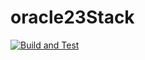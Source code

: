 # oracle23Stack

[![Build and Test](https://github.com/PRBD2324/oracle23Stack/actions/workflows/workflow.yml/badge.svg)](https://github.com/PRBD2324/oracle23Stack/actions/workflows/workflow.yml)
